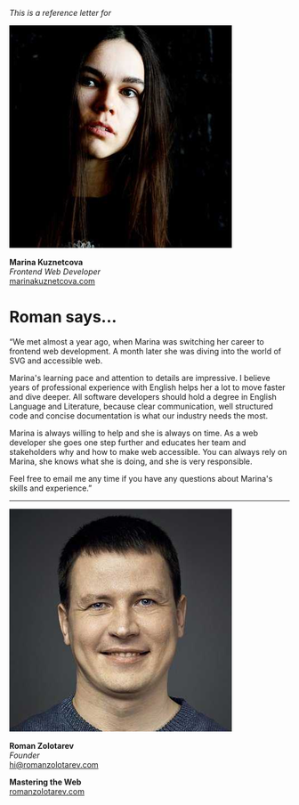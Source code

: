 _This is a reference letter for_

<img src="/ref/mk.jpeg" class="avatar">

**Marina Kuznetcova**<br>
_Frontend Web Developer_<br>
[marinakuznetcova.com](http://www.marinakuznetcova.com)

# Roman says...

<p class="quote">&#8220;We met almost a year ago, when Marina was
switching her career to frontend web development. A month later she
was diving into the world of SVG and accessible web.</p>

Marina's learning pace and attention to details are impressive.
I&nbsp;believe years of professional experience with English helps
her a lot to move faster and dive deeper. All software developers
should hold a degree in English Language and Literature, because
clear communication, well structured code and concise documentation
is what our industry needs the most.

Marina is always willing to help and she is always on time. As a
web developer she goes one step further and educates her team and
stakeholders why and how to make web accessible. You can always
rely on Marina, she knows what she is doing, and she is very
responsible.

Feel free to email me any time if you have any
questions about Marina's skills and experience.&#8221;

---

<img src="/avatar.jpeg" class="avatar">

**Roman Zolotarev**<br>
_Founder_<br>
hi@romanzolotarev.com<br>

**Mastering the Web**<br>
[romanzolotarev.com](https://www.romanzolotarev.com/)<br>
